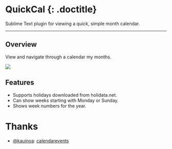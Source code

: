 # QuickCal {: .doctitle}
Sublime Text plugin for viewing a quick, simple month calendar.

---

## Overview
View and navigate through a calendar my months.

<img src="http://dl.dropbox.com/u/342698/QuickCal/Example.png" border="0"/>

## Features
- Supports holidays downloaded from holidata.net.
- Can show weeks starting with Monday or Sunday.
- Shows week numbers for the year.

# Thanks

- [@kauinoa](https://github.com/kauinoa): [calendarevents](https://github.com/kauinoa/CalendarEvents)
